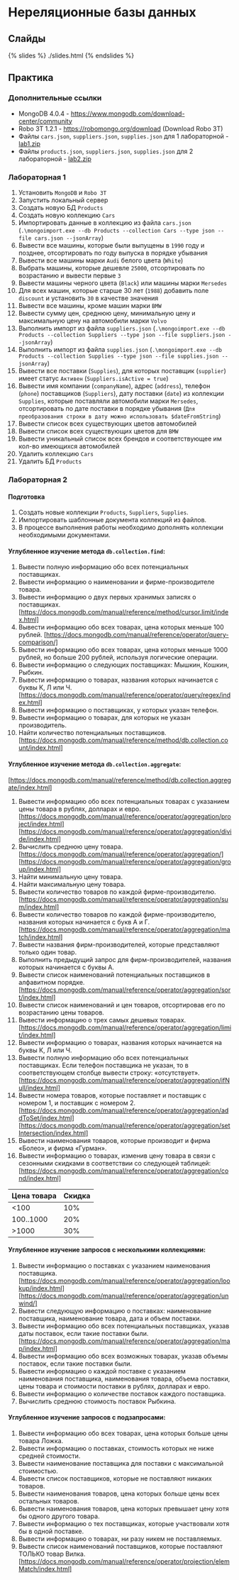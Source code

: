 # Нереляционные базы данных
## Слайды
{% slides %}
./slides.html
{% endslides %}

## Практика
### Дополнительные ссылки
* MongoDB 4.0.4 - https://www.mongodb.com/download-center/community
* Robo 3T 1.2.1 - https://robomongo.org/download (Download Robo 3T)
* Файлы `cars.json`, `suppliers.json`, `supplies.json` для 1 лабораторной - <a href="./lab1.zip" target="_blank">lab1.zip</a>
* Файлы `products.json`, `suppliers.json`, `supplies.json` для 2 лабораторной - <a href="./lab2.zip" target="_blank">lab2.zip</a>

### Лабораторная 1
1. Установить `MongoDB` и `Robo 3T`
2. Запустить локальный сервер
3. Создать новую БД `Products`
4. Создать новую коллекцию `Cars`
5. Импортировать данные в коллекцию из файла `cars.json` (`.\mongoimport.exe --db Products --collection Cars --type json --file cars.json --jsonArray`)
6. Вывести все машины, которые были выпущены в `1990` году и позднее, отсортировать по году выпуска в порядке убывания
7. Вывести все машины марки `Audi` белого цвета (`White`)
8. Выбрать машины, которые дешевле `25000`, отсортировать по возрастанию и вывести первые `3`
9. Вывести машины черного цвета (`Black`) или машины марки `Mersedes`
10. Для всех машин, которые старше 30 лет (`1988`) добавить поле `discount` и установить `30` в качестве значения
11. Вывести все машины, кроме машин марки `BMW`
12. Вывести сумму цен, среднюю цену, минимальную цену и максимальную цену на автомобили марки `Volvo`
13. Выполнить импорт из файла `suppliers.json` (`.\mongoimport.exe --db Products --collection Suppliers --type json --file suppliers.json --jsonArray`)
14. Выполнить импорт из файла `supplies.json` (`.\mongoimport.exe --db Products --collection Supplies --type json --file supplies.json --jsonArray`)
15. Вывести все поставки (`Supplies`), для которых поставщик (`supplier`) имеет статус `Активен` (`Suppliers.isActive = true`)
16. Вывести имя компании (`companyName`), адрес (`address`), телефон (`phone`) поставщиков (`Suppliers`), дату поставки (`date`) из коллекции `Supplies`, которые поставляли автомобили марки `Mersedes`, отсортировать по дате поставки в порядке убывания (`Для преобразования строки в дату можно использовать $dateFromString`)
17. Вывести список всех существующих цветов автомобилей
18. Вывести список всех существующих цветов для `BMW`
19. Вывести уникальный список всех брендов и соответствующее им кол-во имеющихся автомобилей
20. Удалить коллекцию `Cars`
21. Удалить БД `Products`

### Лабораторная 2
#### Подготовка
1. Создать новые коллекции `Products`, `Suppliers`, `Supplies`.
2. Импортировать шаблонные документа коллекций из файлов.
3. В процессе выполнения работы необходимо дополнять коллекции необходимыми документами.

#### Углубленное изучение метода `db.collection.find`:
1. Вывести полную информацию обо всех потенциальных поставщиках.
2. Вывести информацию о наименовании и фирме-производителе товара.
3. Вывести информацию о двух первых хранимых записях о поставщиках.
[https://docs.mongodb.com/manual/reference/method/cursor.limit/index.html]
4. Вывести информацию обо всех товарах, цена которых меньше 100 рублей.
[https://docs.mongodb.com/manual/reference/operator/query-comparison/]
5. Вывести информацию обо всех товарах, цена которых меньше 1000 рублей, но больше 200 рублей, используя логические операции.
6. Вывести информацию о следующих поставщиках: Мышкин, Кошкин, Рыбкин.
7. Вывести информацию о товарах, названия которых начинается с буквы К, Л или Ч.
[https://docs.mongodb.com/manual/reference/operator/query/regex/index.html]
8. Вывести информацию о поставщиках, у которых указан телефон.
9. Вывести информацию о товарах, для которых не указан производитель.
10. Найти количество потенциальных поставщиков.
[https://docs.mongodb.com/manual/reference/method/db.collection.count/index.html]

#### Углубленное изучение метода `db.collection.aggregate`:
[https://docs.mongodb.com/manual/reference/method/db.collection.aggregate/index.html]
1. Вывести информацию обо всех потенциальных товарах с указанием цены товара в рублях, долларах и евро.
[https://docs.mongodb.com/manual/reference/operator/aggregation/project/index.html]
[https://docs.mongodb.com/manual/reference/operator/aggregation/divide/index.html]
2. Вычислить среднюю цену товара.
[https://docs.mongodb.com/manual/reference/operator/aggregation/]
[https://docs.mongodb.com/manual/reference/operator/aggregation/group/index.html]
3. Найти минимальную цену товара.
4. Найти максимальную цену товара.
5. Вывести количество товаров по каждой фирме-производителю.
[https://docs.mongodb.com/manual/reference/operator/aggregation/sum/index.html]
6. Вывести количество товаров по каждой фирме-производителю, названия которых начинается с букв А и Г.
[https://docs.mongodb.com/manual/reference/operator/aggregation/match/index.html]
8. Вывести названия фирм-производителей, которые представляют только один товар.
9. Выполнить предыдущий запрос для фирм-производителей, названия которых начинается с буквы А.
10. Вывести список наименований потенциальных поставщиков в алфавитном порядке.
[https://docs.mongodb.com/manual/reference/operator/aggregation/sort/index.html]
11. Вывести список наименований и цен товаров, отсортировав его по возрастанию цены товаров.
12. Вывести информацию о трех самых дешевых товарах.
[https://docs.mongodb.com/manual/reference/operator/aggregation/limit/index.html]
13. Вывести информацию о товарах, названия которых начинается на буквы К, Л или Ч.
14. Вывести полную информацию обо всех потенциальных поставщиках. Если телефон поставщика не указан, то в соответствующем столбце вывести строку: «отсутствует».
[https://docs.mongodb.com/manual/reference/operator/aggregation/ifNull/index.html]
15. Вывести номера товаров, которые поставляет и поставщик с номером 1, и поставщик с номером 2.
[https://docs.mongodb.com/manual/reference/operator/aggregation/addToSet/index.html]
[https://docs.mongodb.com/manual/reference/operator/aggregation/setIntersection/index.html]
16. Вывести наименования товаров, которые производит и фирма «Болео», и фирма «Гурман».
17. Вывести информацию о товарах, изменив цену товара в связи с сезонными скидками в соответствии со следующей таблицей:
[https://docs.mongodb.com/manual/reference/operator/aggregation/cond/index.html]

| Цена товара | Скидка |
|-------------|--------|
| &lt;100     | 10%    |
| 100..1000   | 20%    |
| &gt;1000    | 30%    |

#### Углубленное изучение запросов с несколькими коллекциями:
1. Вывести информацию о поставках с указанием наименования поставщика.
[https://docs.mongodb.com/manual/reference/operator/aggregation/lookup/index.html]
[https://docs.mongodb.com/manual/reference/operator/aggregation/unwind/]
2. Вывести следующую информацию о поставках: наименование поставщика, наименование товара, дата и объем поставки.
3. Вывести информацию обо всех потенциальных поставщиках, указав даты поставок, если такие поставки были.
[https://docs.mongodb.com/manual/reference/operator/aggregation/map/index.html]
4. Вывести информацию обо всех возможных товарах, указав объемы поставок, если такие поставки были.
5. Вывести информацию о каждой поставке с указанием наименования поставщика, наименования товара, объема поставки, цены товара и стоимости поставки в рублях, долларах и евро.
6. Вывести информацию о количестве поставок каждого поставщика.
7. Вычислить среднюю стоимость поставок Рыбкина.

#### Углубленное изучение запросов с подзапросами:
1. Вывести информацию обо всех товарах, цена которых больше цены товара Ложка.
2. Вывести информацию о поставках, стоимость которых не ниже средней стоимости.
3. Вывести наименование поставщика для поставки с максимальной стоимостью.
4. Вывести список поставщиков, которые не поставляют никаких товаров.
5. Вывести наименования товаров, цена которых больше цены всех остальных товаров.
6. Вывести наименования товаров, цена которых превышает цену хотя бы одного другого товара.
7. Вывести информацию о тех поставщиках, которые участвовали хотя бы в одной поставке.
8. Вывести информацию о товарах, ни разу никем не поставляемых.
9. Вывести список наименований поставщиков, которые поставляют ТОЛЬКО товар Вилка.
[https://docs.mongodb.com/manual/reference/operator/projection/elemMatch/index.html]
